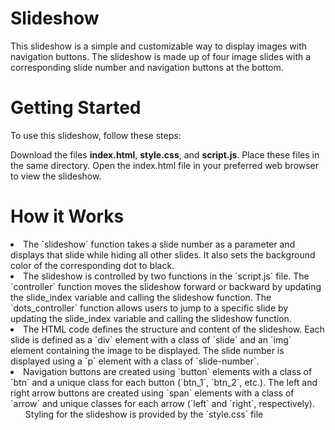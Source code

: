 # Slideshow
This slideshow is a simple and customizable way to display images with navigation buttons. The slideshow is made up of four image slides with a corresponding slide number and navigation buttons at the bottom.

# Getting Started
To use this slideshow, follow these steps:

Download the files **index.html**, **style.css**, and **script.js**.
Place these files in the same directory.
Open the index.html file in your preferred web browser to view the slideshow.
# How it Works

<li>The `slideshow` function takes a slide number as a parameter and displays that slide while hiding all other slides. It also sets the background color of the corresponding dot to black.

<li>The slideshow is controlled by two functions in the `script.js` file. The `controller` function moves the slideshow forward or backward by updating the slide_index variable and calling the slideshow function. The `dots_controller` function allows users to jump to a specific slide by updating the slide_index variable and calling the slideshow function.

<li>The HTML code defines the structure and content of the slideshow. Each slide is defined as a `div` element with a class of `slide` and an `img` element containing the image to be displayed. The slide number is displayed using a `p` element with a class of `slide-number`.

<li>Navigation buttons are created using `button` elements with a class of `btn` and a unique class for each button (`btn_1`, `btn_2`, etc.). The left and right arrow buttons are created using `span` elements with a class of `arrow` and unique classes for each arrow (`left` and `right`, respectively).

<ul>Styling for the slideshow is provided by the `style.css` file
